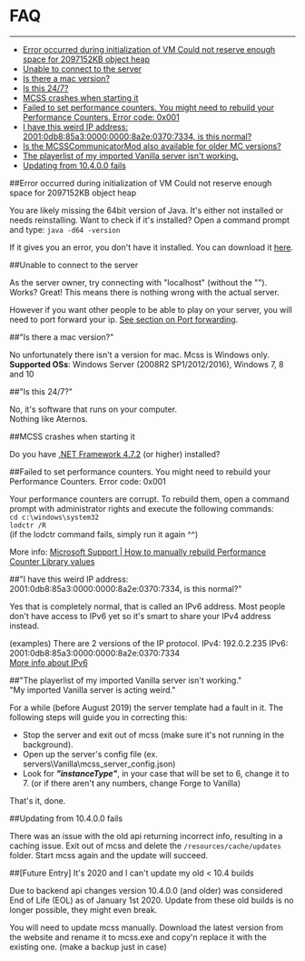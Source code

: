 # FAQ

---

*   [Error occurred during initialization of VM Could not reserve enough space for 2097152KB object heap](#error-occurred-during-initialization-of-vm)
*   [Unable to connect to the server](#unable-to-connect-to-the-server)
*   [Is there a mac version?](#is-there-a-mac-version)
*   [Is this 24/7?](#is-this-24-7)
*   [MCSS crashes when starting it](#mcss-crashes-when-starting-it)
*   [Failed to set performance counters. You might need to rebuild your Performance Counters. Error code: 0x001](#failed-to-set-performance-counters)
*   [I have this weird IP address: 2001:0db8:85a3:0000:0000:8a2e:0370:7334, is this normal?](#weird-ip-address)
*   [Is the MCSSCommunicatorMod also available for older MC versions?](#mcsscommunicatormod-older-mc-versions)
*   [The playerlist of my imported Vanilla server isn't working.](#the-playerlist-of-my-imported-vanilla-server-is-not-working)
*   [Updating from 10.4.0.0 fails](#updating-from-10400-fails)

<a name="error-occurred-during-initialization-of-vm"></a>
##Error occurred during initialization of VM Could not reserve enough space for 2097152KB object heap

You are likely missing the 64bit version of Java. It's either not installed or needs reinstalling.
Want to check if it's installed? Open a command prompt and type:
`java -d64 -version`

If it gives you an error, you don't have it installed. You can download it [here](https://java.com/en/download/windows-64bit.jsp).

<a name="unable-to-connect-to-the-server"></a>
##Unable to connect to the server

As the server owner, try connecting with "localhost" (without the ""). 
Works? Great! This means there is nothing wrong with the actual server.

However if you want other people to be able to play on your server, you will need to port forward your ip.
[See section on Port forwarding](../../gettingstarted/portforwarding).
 
<a name="is-there-a-mac-version"></a>
##"Is there a mac version?"

No unfortunately there isn't a version for mac. Mcss is Windows only.<br>
**Supported OSs**: Windows Server (2008R2 SP1/2012/2016), Windows 7, 8 and 10
 
<a name="is-this-24-7"></a>
##"Is this 24/7?"

No, it's software that runs on your computer.<br>
Nothing like Aternos.
 
<a name="mcss-crashes-when-starting-it"></a>
##MCSS crashes when starting it

Do you have [.NET Framework 4.7.2](https://dotnet.microsoft.com/download/dotnet-framework/net472) (or higher) installed?

<a name="failed-to-set-performance-counters"></a>
##Failed to set performance counters. You might need to rebuild your Performance Counters. Error code: 0x001

Your performance counters are corrupt.
To rebuild them, open a command prompt with administrator rights and execute the following commands:
<br>`cd c:\windows\system32`
<br>`lodctr /R`
<br>(if the lodctr command fails, simply run it again ^^)

More info: [Microsoft Support | How to manually rebuild Performance Counter Library values
](https://support.microsoft.com/en-us/help/300956/how-to-manually-rebuild-performance-counter-library-values)
 
<a name="weird-ip-address"></a>
##"I have this weird IP address: 2001:0db8:85a3:0000:0000:8a2e:0370:7334, is this normal?"

Yes that is completely normal, that is called an IPv6 address. Most people don't have access to IPv6 yet so it's smart to share your IPv4 address instead.

(examples) There are 2 versions of the IP protocol.
IPv4: 192.0.2.235
IPv6: 2001:0db8:85a3:0000:0000:8a2e:0370:7334
<br>[More info about IPv6](https://www.networkworld.com/article/3254575/what-is-ipv6-and-why-aren-t-we-there-yet.html)
 
<a name="the-playerlist-of-my-imported-vanilla-server-is-not-working"></a>
##"The playerlist of my imported Vanilla server isn't working."<br>"My imported Vanilla server is acting weird."

For a while (before August 2019) the server template had a fault in it. The following steps will guide you in correcting this:

* Stop the server and exit out of mcss (make sure it's not running in the background).
* Open up the server's config file (ex. servers\Vanilla\mcss_server_config.json)
* Look for ***"instanceType"***, in your case that will be set to 6, change it to 7. (or if there aren't any numbers, change Forge to Vanilla)

That's it, done.
 
<a name="updating-from-10400-fails"></a>
##Updating from 10.4.0.0 fails

There was an issue with the old api returning incorrect info, resulting in a caching issue.
Exit out of mcss and delete the `/resources/cache/updates` folder. Start mcss again and the update will succeed.


##[Future Entry] It's 2020 and I can't update my old < 10.4 builds

Due to backend api changes version 10.4.0.0 (and older) was considered End of Life (EOL) as of January 1st 2020.
Update from these old builds is no longer possible, they might even break.

You will need to update mcss manually. Download the latest version from the website and rename it to mcss.exe and copy'n replace it with the existing one. (make a backup just in case)

